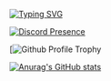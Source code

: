 [![Typing SVG](https://readme-typing-svg.demolab.com?font=Rubik&duration=3000&pause=2000&color=F0F0F0&center=true&vCenter=true&repeat=true&width=435&lines=Hi%2C+I'm+Collin;I+like+to+code+Things+with+Python;Oh+and+I+also+use+HTML%2C+CSS+and+Javascript)](https://git.io/typing-svg)

[![Discord Presence](https://lanyard.cnrad.dev/api/659109458542067714)](https://discord.com/users/659109458542067714)

[![Github Profile Trophy](https://github-profile-trophy.vercel.app/?username=rblxcollin&no-frame=false&theme=dracula&column=4&row=1)

[![Anurag's GitHub stats](https://github-readme-stats.vercel.app/api?username=rblxcollin&theme=dracula)](https://github.com/anuraghazra/github-readme-stats)
